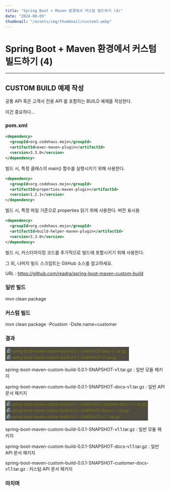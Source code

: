 ```yaml
---
title: "Spring Boot + Maven 환경에서 커스텀 빌드하기 (4)"
date: "2024-08-05"
thumbnail: "/assets/img/thumbnail/custom3.webp"
---
```


# Spring Boot + Maven 환경에서 커스텀 빌드하기 (4)
---

## CUSTOM BUILD 예제 작성
공통 API 혹은 고객사 전용 API 를 포함하는 BUILD 예제를 작성한다.

이건 중요하다...

### pom.xml
```xml
<dependency>
  <groupId>org.codehaus.mojo</groupId>
  <artifactId>exec-maven-plugin</artifactId>
  <version>3.3.0</version>
</dependency>
```
빌드 시, 특정 클래스의 main() 함수를 실행시키기 위해 사용한다.
```xml
<dependency>
  <groupId>org.codehaus.mojo</groupId>
  <artifactId>properties-maven-plugin</artifactId>
  <version>1.2.1</version>
</dependency>
```
빌드 시, 특정 파일 기준으로 properties 읽기 위해 사용한다. 버전 표시용
```xml
<dependency>
  <groupId>org.codehaus.mojo</groupId>
  <artifactId>build-helper-maven-plugin</artifactId>
  <version>3.3.0</version>
</dependency>
```
빌드 시, 커스터마이징 코드를 추가적으로 빌드에 포함시키기 위해 사용한다.

그 외, 나머지 빌드 스크립트는 GitHub 소스를 참고하세요.

URL : https://github.com/readra/spring-boot-maven-custom-build

### 일반 빌드
mvn clean package

### 커스텀 빌드
mvn clean package -Pcustom -Dsite.name=customer

### 결과
![일반 빌드 결과](/assets/img/pages/maven-custom-build/common-build.png)

spring-boot-maven-custom-build-0.0.1-SNAPSHOT-v1.tar.gz : 일반 모듈 패키지

spring-boot-maven-custom-build-0.0.1-SNAPSHOT-docs-v1.tar.gz : 일반 API 문서 패키지

![커스텀 빌드 결과](/assets/img/pages/maven-custom-build/custom-build.png)

spring-boot-maven-custom-build-0.0.1-SNAPSHOT-v1.1.tar.gz : 일반 모듈 패키지

spring-boot-maven-custom-build-0.0.1-SNAPSHOT-docs-v1.1.tar.gz : 일반 API 문서 패키지

spring-boot-maven-custom-build-0.0.1-SNAPSHOT-customer-docs-v1.1.tar.gz : 커스텀 API 문서 패키지

### 마치며